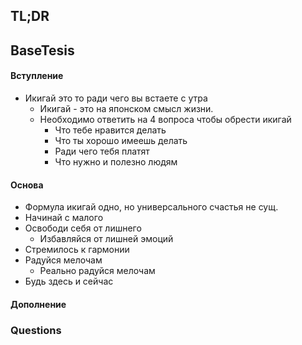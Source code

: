 ## TL;DR

## BaseTesis
#### Вступление
- Икигай это то ради чего вы встаете с утра 
	- Икигай - это на японском смысл жизни. 
	- Необходимо ответить на 4 вопроса чтобы обрести икигай 
		- Что тебе нравится делать 
		- Что ты хорошо имеешь делать 
		- Ради чего тебя платят 
		- Что нужно и полезно людям 

#### Основа
- Формула икигай одно, но универсального счастья не сущ. 
- Начинай с малого 
- Освободи себя от лишнего 
	- Избавляйся от лишней эмоций 
- Стремилось к гармонии 
- Радуйся мелочам 
	- Реально радуйся мелочам 
- Будь здесь и сейчас
#### Дополнение

### Questions

